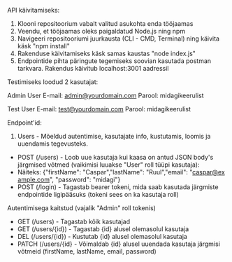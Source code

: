 API käivitamiseks:

1. Klooni repositoorium vabalt valitud asukohta enda tööjaamas
2. Veendu, et tööjaamas oleks paigaldatud Node.js ning npm
3. Navigeeri repositooriumi juurkausta (CLI - CMD, Terminal) ning käivita käsk "npm install"
4. Rakenduse käivitamiseks käsk samas kaustas "node index.js"
5. Endpointide pihta päringute tegemiseks soovian kasutada postman tarkvara. Rakendus käivitub localhost:3001 aadressil

Testimiseks loodud 2 kasutajat:

Admin User
E-mail: admin@yourdomain.com
Parool: midagikeerulist

Test User
E-mail: test@yourdomain.com
Parool: midagikeerulist

Endpoint'id:

1. Users - Mõeldud autentimise, kasutajate info, kustutamis, loomis ja uuendamis tegevusteks.

- POST (/users) - Loob uue kasutaja kui kaasa on antud JSON body's järgmised võtmed (vaikimisi luuakse "User" roll tüüpi kasutaja):
- Näiteks: {"firstName": "Caspar","lastName": "Ruul","email": "caspar@example.com", "password": "midagi"}
- POST (/login) - Tagastab bearer tokeni, mida saab kasutada järgmiste endpointide ligipääsuks (tokeni sees on ka kasutaja roll)

Autentimisega kaitstud (vajalik "Admin" roll tokenis)

- GET (/users) - Tagastab kõik kasutajad
- GET (/users/{id}) - Tagastab {id} alusel olemasolul kasutaja
- DEL (/users/{id}) - Kustutab {id} alusel olemasolul kasutaja
- PATCH (/users/{id} - Võimaldab {id} alusel uuendada kasutaja järgmisi võtmeid (firstName, lastName, email, password)
